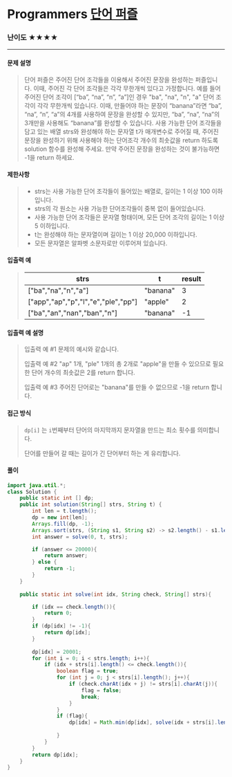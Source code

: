 # Programmers [단어 퍼즐](https://school.programmers.co.kr/learn/courses/18/lessons/1882)

### 난이도 ★★★★

---

#### 문제 설명

> 단어 퍼즐은 주어진 단어 조각들을 이용해서 주어진 문장을 완성하는 퍼즐입니다. 이때, 주어진 각 단어 조각들은 각각 무한개씩 있다고 가정합니다. 예를 들어 주어진 단어 조각이 [“ba”, “na”, “n”, “a”]인 경우 "ba", "na", "n", "a" 단어 조각이 각각 무한개씩 있습니다. 이때, 만들어야 하는 문장이 “banana”라면 “ba”, “na”, “n”, “a”의 4개를 사용하여 문장을 완성할 수 있지만, “ba”, “na”, “na”의 3개만을 사용해도 “banana”를 완성할 수 있습니다. 사용 가능한 단어 조각들을 담고 있는 배열 strs와 완성해야 하는 문자열 t가 매개변수로 주어질 때, 주어진 문장을 완성하기 위해 사용해야 하는 단어조각 개수의 최솟값을 return 하도록 solution 함수를 완성해 주세요. 만약 주어진 문장을 완성하는 것이 불가능하면 -1을 return 하세요.

#### 제한사항

>- strs는 사용 가능한 단어 조각들이 들어있는 배열로, 길이는 1 이상 100 이하입니다.
>- strs의 각 원소는 사용 가능한 단어조각들이 중복 없이 들어있습니다.
>- 사용 가능한 단어 조각들은 문자열 형태이며, 모든 단어 조각의 길이는 1 이상 5 이하입니다.
>- t는 완성해야 하는 문자열이며 길이는 1 이상 20,000 이하입니다.
>- 모든 문자열은 알파벳 소문자로만 이루어져 있습니다.

#### 입출력 예

> | strs                                | t        | result |
> | ----------------------------------- | -------- | ------ |
> | ["ba","na","n","a"]                 | "banana" | 3      |
> | ["app","ap","p","l","e","ple","pp"] | "apple"  | 2      |
> | ["ba","an","nan","ban","n"]         | "banana" | -1     |

#### 입출력 예 설명

>입출력 예 #1
>문제의 예시와 같습니다.
>
>입출력 예 #2
>"ap" 1개, "ple" 1개의 총 2개로 "apple"을 만들 수 있으므로 필요한 단어 개수의 최솟값은 2를 return 합니다.
>
>입출력 예 #3
>주어진 단어로는 "banana"를 만들 수 없으므로 -1을 return 합니다.

#### 접근 방식

> `dp[i]` 는 `i`번째부터 단어의 마지막까지 문자열을 만드는 최소 횟수를 의미합니다.
>
> 단어를 만들어 갈 때는 길이가 긴 단어부터 하는 게 유리합니다.

#### 풀이

```java
import java.util.*;
class Solution {
    public static int [] dp;
    public int solution(String[] strs, String t) {
        int len = t.length();
        dp = new int[len];
        Arrays.fill(dp, -1);
        Arrays.sort(strs, (String s1, String s2) -> s2.length() - s1.length());
        int answer = solve(0, t, strs);

        if (answer <= 20000){
            return answer;
        } else {
            return -1;
        }
    }
    
    public static int solve(int idx, String check, String[] strs){

        if (idx == check.length()){
            return 0;
        }
        if (dp[idx] != -1){
            return dp[idx];
        }
        
        dp[idx] = 20001;
        for (int i = 0; i < strs.length; i++){
            if (idx + strs[i].length() <= check.length()){
                boolean flag = true;
                for (int j = 0; j < strs[i].length(); j++){
                    if (check.charAt(idx + j) != strs[i].charAt(j)){
                        flag = false;
                        break;
                    }
                }
                if (flag){
                    dp[idx] = Math.min(dp[idx], solve(idx + strs[i].length(), check, strs) +1);
                    
                }
            }
        }
        return dp[idx];
    }
}
```

